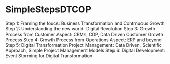 # SimpleStepsDTCOP
Step 1: Framing the foucs: Business Transformation and Contrnuous Growth 
Step 2: Understanding the new world: Digital Revolution
Step 3: Growth Process from Customer Aspect: CRMs, CDP, Data Driven Customer Growth Process
Step 4: Growth Process from Operations Aspect: ERP and beyond
Step 5: Digital Transformation Project Management: Data Driven, Scientific Approach, Simple Project Management Models
Step 6: Digital Development: Event Storming for Digital Transformation
